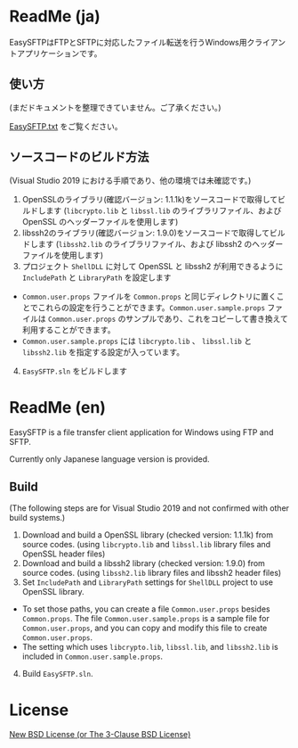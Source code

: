 # ReadMe (ja)

EasySFTPはFTPとSFTPに対応したファイル転送を行うWindows用クライアントアプリケーションです。

## 使い方

(まだドキュメントを整理できていません。ご了承ください。)

[EasySFTP.txt](./EasySFTP.txt) をご覧ください。

## ソースコードのビルド方法

(Visual Studio 2019 における手順であり、他の環境では未確認です。)

1. OpenSSLのライブラリ(確認バージョン: 1.1.1k)をソースコードで取得してビルドします (`libcrypto.lib` と `libssl.lib` のライブラリファイル、および OpenSSL のヘッダーファイルを使用します)
2. libssh2のライブラリ(確認バージョン: 1.9.0)をソースコードで取得してビルドします (`libssh2.lib` のライブラリファイル、および libssh2 のヘッダーファイルを使用します)
3. プロジェクト `ShellDLL` に対して OpenSSL と libssh2 が利用できるように `IncludePath` と `LibraryPath` を設定します
  * `Common.user.props` ファイルを `Common.props` と同じディレクトリに置くことでこれらの設定を行うことができます。`Common.user.sample.props` ファイルは `Common.user.props` のサンプルであり、これをコピーして書き換えて利用することができます。
  * `Common.user.sample.props` には `libcrypto.lib` 、 `libssl.lib` と `libssh2.lib` を指定する設定が入っています。
4. `EasySFTP.sln` をビルドします

# ReadMe (en)

EasySFTP is a file transfer client application for Windows using FTP and SFTP.

Currently only Japanese language version is provided.

## Build

(The following steps are for Visual Studio 2019 and not confirmed with other build systems.)

1. Download and build a OpenSSL library (checked version: 1.1.1k) from source codes. (using `libcrypto.lib` and `libssl.lib` library files and OpenSSL header files)
2. Download and build a libssh2 library (checked version: 1.9.0) from source codes. (using `libssh2.lib` library files and libssh2 header files)
3. Set `IncludePath` and `LibraryPath` settings for `ShellDLL` project to use OpenSSL library.
  * To set those paths, you can create a file `Common.user.props` besides `Common.props`. The file `Common.user.sample.props` is a sample file for `Common.user.props`, and you can copy and modify this file to create `Common.user.props`.
  * The setting which uses `libcrypto.lib`, `libssl.lib`, and `libssh2.lib` is included in `Common.user.sample.props`.
4. Build `EasySFTP.sln`.

# License

[New BSD License (or The 3-Clause BSD License)](./license.txt)
